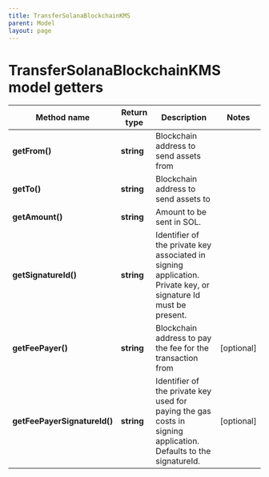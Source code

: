 ```yaml
---
title: TransferSolanaBlockchainKMS
parent: Model
layout: page
---
```


# TransferSolanaBlockchainKMS model getters

Method name | Return type | Description | Notes
------------ | ------------- | ------------- | -------------
**getFrom()** | **string** | Blockchain address to send assets from |
**getTo()** | **string** | Blockchain address to send assets to |
**getAmount()** | **string** | Amount to be sent in SOL. |
**getSignatureId()** | **string** | Identifier of the private key associated in signing application. Private key, or signature Id must be present. |
**getFeePayer()** | **string** | Blockchain address to pay the fee for the transaction from | [optional]
**getFeePayerSignatureId()** | **string** | Identifier of the private key used for paying the gas costs in signing application. Defaults to the signatureId. | [optional]

